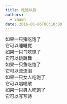```yaml
---
title: 吃饱以后
authors:
  - Shawn
date: 2016-01-06T00:10:00
---  
```


如果一只猪吃饱了  
它可以睡睡觉  
如果一只鸟吃饱了    
它可以跳跳舞    
如果一只鱼吃饱了  
它可以流流泪  
如果一只女人吃饱了  
它可以唱唱歌  
如果一只男人吃饱了  
它可以写写诗